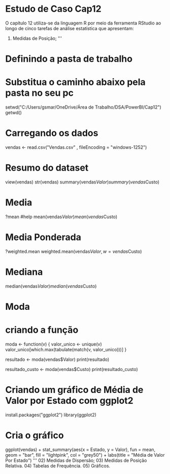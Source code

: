 # Estudo de Caso Cap12

O capítulo 12 utiliza-se da linguagem R por meio da ferramenta RStudio ao longo de cinco tarefas de análise estatística que apresentam:

01) Medidas de Posição;
'''
# Definindo a pasta de trabalho
# Substitua o caminho abaixo pela pasta no seu pc

setwd("C:/Users/gsmar/OneDrive/Área de Trabalho/DSA/PowerBI/Cap12")
getwd()

# Carregando os dados
vendas <- read.csv("Vendas.csv" , fileEncoding =  "windows-1252")

# Resumo do dataset
view(vendas)
str(vendas)
summary(vendas$Valor)
summary(vendas$Custo)

# Media
?mean #help
mean(vendas$Valor)
mean(vendas$Custo)

# Media Ponderada
?weighted.mean
weighted.mean(vendas$Valor, w = vendas$Custo)

# Mediana
median(vendas$Valor)
median(vendas$Custo)

# Moda
# criando a função
moda <- function(v) {
  valor_unico <- unique(v)
  valor_unico[which.max(tabulate(match(v, valor_unico)))]
}

resultado <- moda(vendas$Valor)
print(resultado)

resultado_custo <- moda(vendas$Custo)
print(resultado_custo)

# Criando um gráfico de Média de Valor por Estado com ggplot2
install.packages("ggplot2")
library(ggplot2)

# Cria o gráfico
ggplot(vendas) +
  stat_summary(aes(x = Estado,
                   y = Valor),
               fun = mean,
               geom = "bar",
               fill = "lightpink",
               col = "grey50") +
  labs(title = "Média de Valor Por Estado")
'''
02) Medidas de Dispersão;
03) Medidas de Posição Relativa.
04) Tabelas de Frequência.
05) Gráficos.
